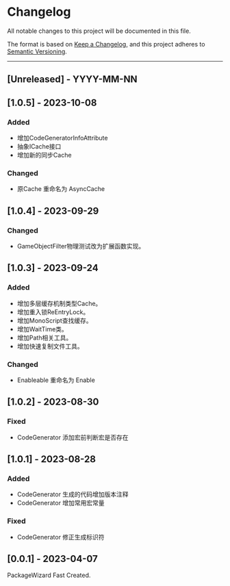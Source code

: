 # Changelog
All notable changes to this project will be documented in this file.

The format is based on [Keep a Changelog](https://keepachangelog.com/en/1.0.0/),
and this project adheres to [Semantic Versioning](https://semver.org/spec/v2.0.0.html).

<!--
## [Unreleased] - YYYY-MM-NN

### Added   
### Changed  
### Deprecated  
### Removed  
### Fixed  
### Security  
-->

---

## [Unreleased] - YYYY-MM-NN

## [1.0.5] - 2023-10-08
### Added   
- 增加CodeGeneratorInfoAttribute  
- 抽象ICache接口  
- 增加新的同步Cache  
  
### Changed  
- 原Cache 重命名为 AsyncCache  

## [1.0.4] - 2023-09-29
### Changed 
- GameObjectFilter物理测试改为扩展函数实现。

## [1.0.3] - 2023-09-24
### Added  
- 增加多层缓存机制类型Cache。  
- 增加重入锁ReEntryLock。  
- 增加MonoScript查找缓存。  
- 增加WaitTime类。  
- 增加Path相关工具。  
- 增加快速复制文件工具。  

### Changed 
- Enableable 重命名为  Enable


## [1.0.2] - 2023-08-30
### Fixed  
- CodeGenerator 添加宏前判断宏是否存在

## [1.0.1] - 2023-08-28
### Added 
- CodeGenerator 生成的代码增加版本注释
- CodeGenerator 增加常用宏常量

### Fixed  
- CodeGenerator 修正生成标识符


## [0.0.1] - 2023-04-07
PackageWizard Fast Created.

